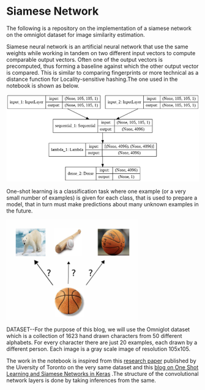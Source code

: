 # Siamese Network

The following is a repository on the implementation of a siamese network on the omniglot dataset for image similarity estimation.

Siamese neural network is an artificial neural network that use the same weights while working in tandem on two different input vectors to compute comparable output vectors. Often one of the output vectors is precomputed, thus forming a baseline against which the other output vector is compared. This is similar to comparing fingerprints or more technical as a distance function for Locality-sensitive hashing.The one used in the notebook is shown as below.

![model.png](model_plot.png)

One-shot learning is a classification task where one example (or a very small number of examples) is given for each class, that is used to prepare a model, that in turn must make predictions about many unknown examples in the future.

![one_shot image](one_shot.png)

DATASET--For the purpose of this blog, we will use the Omniglot dataset which is a collection of 1623 hand drawn characters from 50 different alphabets. For every character there are just 20 examples, each drawn by a different person. Each image is a gray scale image of resolution 105x105.


The work in the notebook is inspired from this [research paper](http://www.cs.utoronto.ca/~gkoch/files/msc-thesis.pdf) published by the Uiversity of Toronto on the very same dataset and this [blog on One Shot Learning and Siamese Networks in Keras](https://sorenbouma.github.io/blog/oneshot/) .The structure of the convolutional network layers is done by taking inferences from the same.